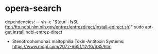 # opera-search

dependencies:
-- sh -c "$(curl -fsSL ftp://ftp.ncbi.nlm.nih.gov/entrez/entrezdirect/install-edirect.sh)"
sudo apt-get install ncbi-entrez-direct

* Stenotrophomonas maltophilia Toxin-Antitoxin Systems: https://www.mdpi.com/2072-6651/12/10/635/htm
